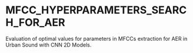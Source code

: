 # MFCC_HYPERPARAMETERS_SEARCH_FOR_AER
Evaluation of optimal values for parameters in MFCCs extraction for AER in Urban Sound with CNN 2D Models.
